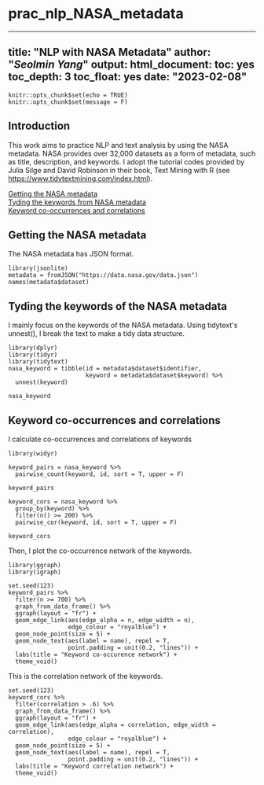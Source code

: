 # prac_nlp_NASA_metadata

---
title: "NLP with NASA Metadata"
author: "*Seolmin Yang*"
output: 
  html_document:
    toc: yes
    toc_depth: 3
    toc_float: yes
date: "2023-02-08"
---

```{r setup, include=FALSE}
knitr::opts_chunk$set(echo = TRUE)
knitr::opts_chunk$set(message = F)
```

## Introduction
This work aims to practice NLP and text analysis by using the NASA metadata. NASA provides over 32,000 datasets as a form of metadata, such as title, description, and keywords. I adopt the tutorial codes provided by Julia Silge and David Robinson in their book, Text Mining with R (see <https://www.tidytextmining.com/index.html>).

[Getting the NASA metadata](#getting-the-nasa-metadata)   
[Tyding the keywords from NASA metadata](#tyding-the-keywords-of-the-nasa-metadata)   
[Keyword co-occurrences and correlations](#keyword-co-occurrences-and-correlations)   

## Getting the NASA metadata

The NASA metadata has JSON format.
```{r getting}
library(jsonlite)
metadata = fromJSON("https://data.nasa.gov/data.json")
names(metadata$dataset)
```

## Tyding the keywords of the NASA metadata

I mainly focus on the keywords of the NASA metadata. Using tidytext's unnest(), I break the text to make a tidy data structure.
```{r tyding}
library(dplyr)
library(tidyr)
library(tidytext)
nasa_keyword = tibble(id = metadata$dataset$identifier,
                      keyword = metadata$dataset$keyword) %>% 
  unnest(keyword)

nasa_keyword
```


## Keyword co-occurrences and correlations
I calculate co-occurrences and correlations of keywords

```{r co-occurrence}
library(widyr)

keyword_pairs = nasa_keyword %>% 
  pairwise_count(keyword, id, sort = T, upper = F)

keyword_pairs
```

```{r correlation}
keyword_cors = nasa_keyword %>% 
  group_by(keyword) %>% 
  filter(n() >= 200) %>% 
  pairwise_cor(keyword, id, sort = T, upper = F)

keyword_cors
```

Then, I plot the co-occurrence network of the keywords.

```{r co-occurence network, warning = F}
library(ggraph)
library(igraph)

set.seed(123)
keyword_pairs %>% 
  filter(n >= 700) %>% 
  graph_from_data_frame() %>% 
  ggraph(layout = "fr") +
  geom_edge_link(aes(edge_alpha = n, edge_width = n),
                 edge_colour = "royalblue") +
  geom_node_point(size = 5) +
  geom_node_text(aes(label = name), repel = T,
                 point.padding = unit(0.2, "lines")) +
  labs(title = "Keyword co-occurence network") +
  theme_void()
```

This is the correlation network of the keywords.

```{r correlation network, warning = F}
set.seed(123)
keyword_cors %>% 
  filter(correlation > .6) %>% 
  graph_from_data_frame() %>% 
  ggraph(layout = "fr") +
  geom_edge_link(aes(edge_alpha = correlation, edge_width = correlation),
                 edge_colour = "royalblue") +
  geom_node_point(size = 5) +
  geom_node_text(aes(label = name), repel = T,
                 point.padding = unit(0.2, "lines")) +
  labs(title = "Keyword correlation network") +
  theme_void()
```
